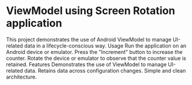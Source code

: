 # ViewModel using Screen Rotation application 

This project demonstrates the use of Android ViewModel to manage UI-related data in a lifecycle-conscious way.
Usage
Run the application on an Android device or emulator.
Press the "Increment" button to increase the counter.
Rotate the device or emulator to observe that the counter value is retained.
Features
Demonstrates the use of ViewModel to manage UI-related data.
Retains data across configuration changes.
Simple and clean architecture.
